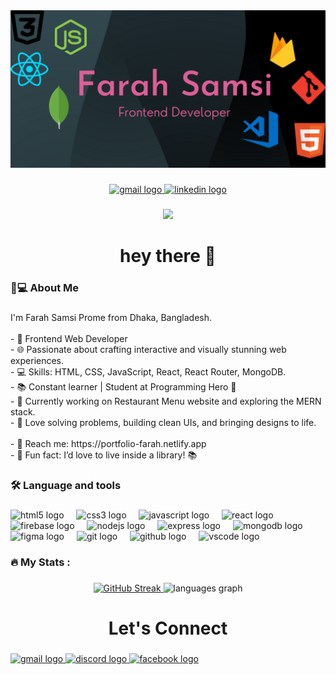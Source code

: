 <div align="center">
  <img width="1200" src="https://github.com/farahsamsi/farahsamsi/blob/main/FarahSamsiProme.png"  />
</div>

###

<div align="center">
  <a href="https://contacts.google.com/person/103948458004810318376?hl=en_GB" target="_blank">
    <img src="https://img.shields.io/static/v1?message=Gmail&logo=gmail&label=&color=D14836&logoColor=white&labelColor=&style=for-the-badge" height="25" alt="gmail logo"  />
  </a>
  <a href="https://www.linkedin.com/in/farah-samsi-prome-409727345" target="_blank">
    <img src="https://img.shields.io/static/v1?message=LinkedIn&logo=linkedin&label=&color=0077B5&logoColor=white&labelColor=&style=for-the-badge" height="25" alt="linkedin logo"  />
  </a>
</div>

###

<div align="center">
  <img src="https://visitor-badge.laobi.icu/badge?page_id=farahsamsi.farahsamsi&"  />
</div>

###

<h1 align="center">hey there 👋</h1>

###

<h3 align="left">🧕💻  About Me</h3>

###

<p align="left">I'm Farah Samsi Prome from Dhaka, Bangladesh.<br><br>- 🔭 Frontend Web Developer<br>-  🌐 Passionate about crafting interactive and visually stunning web experiences.<br>-  💻 Skills: HTML, CSS, JavaScript, React, React Router, MongoDB.<br>-  📚 Constant learner | Student at Programming Hero 🚀<br>-  🎯 Currently working on Restaurant Menu website and exploring the MERN stack.<br>-  🌟 Love solving problems, building clean UIs, and bringing designs to life.<br><br>-  📩 Reach me: https://portfolio-farah.netlify.app<br>-  📖 Fun fact: I’d love to live inside a library! 📚</p>

###

<h3 align="left">🛠 Language and tools</h3>

###

<div align="left">
  <img src="https://cdn.jsdelivr.net/gh/devicons/devicon/icons/html5/html5-original.svg" height="40" alt="html5 logo"  />
  <img width="12" />
  <img src="https://cdn.jsdelivr.net/gh/devicons/devicon/icons/css3/css3-original.svg" height="40" alt="css3 logo"  />
  <img width="12" />
  <img src="https://cdn.jsdelivr.net/gh/devicons/devicon/icons/javascript/javascript-original.svg" height="40" alt="javascript logo"  />
  <img width="12" />
  <img src="https://cdn.jsdelivr.net/gh/devicons/devicon/icons/react/react-original.svg" height="40" alt="react logo"  />
  <img width="12" />
  <img src="https://cdn.jsdelivr.net/gh/devicons/devicon/icons/firebase/firebase-plain-wordmark.svg" height="40" alt="firebase logo"  />
  <img width="12" />
  <img src="https://cdn.jsdelivr.net/gh/devicons/devicon/icons/nodejs/nodejs-original.svg" height="40" alt="nodejs logo"  />
  <img width="12" />
  <img src="https://cdn.jsdelivr.net/gh/devicons/devicon/icons/express/express-original.svg" height="40" alt="express logo"  />
  <img width="12" />
  <img src="https://cdn.jsdelivr.net/gh/devicons/devicon/icons/mongodb/mongodb-original.svg" height="40" alt="mongodb logo"  />
  <img width="12" />
  <img src="https://cdn.jsdelivr.net/gh/devicons/devicon/icons/figma/figma-original.svg" height="40" alt="figma logo"  />
  <img width="12" />
  <img src="https://cdn.jsdelivr.net/gh/devicons/devicon/icons/git/git-original.svg" height="40" alt="git logo"  />
  <img width="12" />
  <img src="https://cdn.jsdelivr.net/gh/devicons/devicon/icons/github/github-original.svg" height="40" alt="github logo"  />
  <img width="12" />
  <img src="https://cdn.jsdelivr.net/gh/devicons/devicon/icons/vscode/vscode-original.svg" height="40" alt="vscode logo"  />
</div>

###

<h3 align="left">🔥   My Stats :</h3>

###

<div align="center">
  <a href="https://git.io/streak-stats">
  <img src="https://nirzak-streak-stats.vercel.app?user=farahsamsi&theme=dark" alt="GitHub Streak">
</a>
<!--   <img src="https://streak-stats.demolab.com?user=farahsamsi&locale=en&mode=daily&theme=dark&hide_border=false&border_radius=5&order=3" height="220" alt="streak graph"  /> -->
  <img src="https://github-readme-stats.vercel.app/api/top-langs?username=farahsamsi&locale=en&hide_title=false&layout=compact&card_width=320&langs_count=5&theme=rose_pine&hide_border=false&order=2" height="150" alt="languages graph"  />
</div>

###

<h1 align="center">Let's Connect</h1>

###

<div align="left">
  <a href="https://contacts.google.com/person/103948458004810318376?hl=en_GB" target="_blank">
    <img src="https://raw.githubusercontent.com/maurodesouza/profile-readme-generator/master/src/assets/icons/social/gmail/default.svg" width="52" height="40" alt="gmail logo"  />
  </a>
 
  <a href="https://discordapp.com/users/1257652373002653716" target="_blank">
    <img src="https://raw.githubusercontent.com/maurodesouza/profile-readme-generator/master/src/assets/icons/social/discord/default.svg" width="52" height="40" alt="discord logo"  />
  </a>
  <a href="https://www.facebook.com/farahsamsi.prome" target="_blank">
    <img src="https://raw.githubusercontent.com/maurodesouza/profile-readme-generator/master/src/assets/icons/social/facebook/default.svg" width="52" height="40" alt="facebook logo"  />
  </a>
</div>

###
